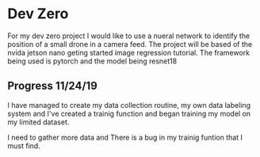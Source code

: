# Dev Zero

For my dev zero project I would like to use a nueral network to identify the position of a small drone in a camera feed. The project will be based of the nvida jetson nano geting started image regression tutorial. The framework being used is pytorch and the model being resnet18

## Progress 11/24/19

I have managed to create my data collection routine, my own data labeling system and I've created a trainig function and began training my model on my limited dataset.

I need to gather more data and There is a bug in my trainig funtion that I must find.
